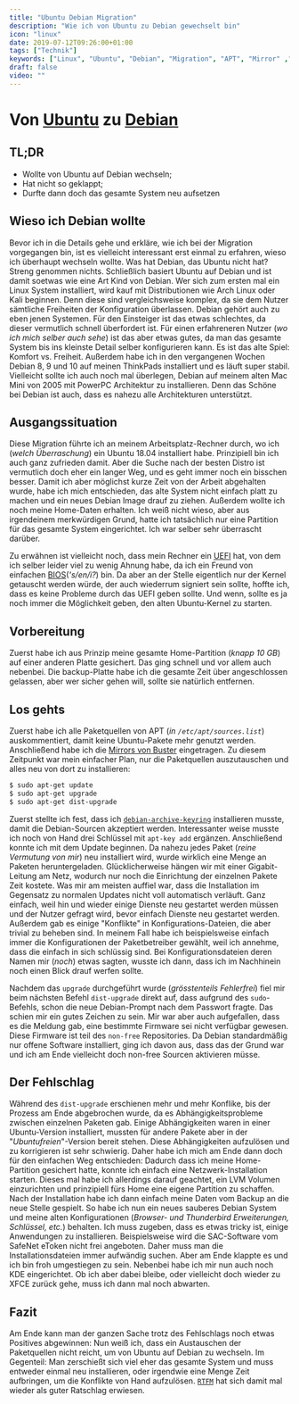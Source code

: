 ```yaml
---
title: "Ubuntu Debian Migration"
description: "Wie ich von Ubuntu zu Debian gewechselt bin"
icon: "linux"
date: 2019-07-12T09:26:00+01:00
tags: ["Technik"]
keywords: ["Linux", "Ubuntu", "Debian", "Migration", "APT", "Mirror" ,"Keys", "GPG", "Komfort", "Freiheit", "ThinkPad", "Mac Mini", "PowerPC", "Netzwerkinstallation", "XFCE", "KDE", "SafeNet", "eToken", "SAC", "Thunderbird"]
draft: false
video: ""
---
```


Von [Ubuntu](https://ubuntu.com/) zu [Debian](https://debian.org/)
====================

TL;DR
-----
 - Wollte von Ubuntu auf Debian wechseln;
 - Hat nicht so geklappt;
 - Durfte dann doch das gesamte System neu aufsetzen


Wieso ich Debian wollte
-----------------------
Bevor ich in die Details gehe und erkläre, wie ich bei der Migration vorgegangen bin, ist es vielleicht interessant erst einmal zu erfahren, wieso ich überhaupt wechseln wollte. Was hat Debian, das Ubuntu nicht hat? Streng genommen nichts. Schließlich basiert Ubuntu auf Debian und ist damit soetwas wie eine Art Kind von Debian. Wer sich zum ersten mal ein Linux System installiert, wird kauf mit Distributionen wie Arch Linux oder Kali beginnen. Denn diese sind vergleichsweise komplex, da sie dem Nutzer sämtliche Freiheiten der Konfiguration überlassen. Debian gehört auch zu eben jenen Systemen. Für den Einsteiger ist das etwas schlechtes, da dieser vermutlich schnell überfordert ist. Für einen erfahreneren Nutzer (_wo ich mich selber auch sehe_) ist das aber etwas gutes, da man das gesamte System bis ins kleinste Detail selber konfigurieren kann. Es ist das alte Spiel: Komfort vs. Freiheit. Außerdem habe ich in den vergangenen Wochen Debian 8, 9 und 10 auf meinen ThinkPads installiert und es läuft super stabil. Vielleicht sollte ich auch noch mal überlegen, Debian auf meinem alten Mac Mini von 2005 mit PowerPC Architektur zu installieren. Denn das Schöne bei Debian ist auch, dass es nahezu alle Architekturen unterstützt.

Ausgangssituation
-----------------
Diese Migration führte ich an meinem Arbeitsplatz-Rechner durch, wo ich (_welch Überraschung_) ein Ubuntu 18.04 installiert habe. Prinzipiell bin ich auch ganz zufrieden damit. Aber die Suche nach der besten Distro ist vermutlich doch eher ein langer Weg, und es geht immer noch ein bisschen besser. Damit ich aber möglichst kurze Zeit von der Arbeit abgehalten wurde, habe ich mich entschieden, das alte System nicht einfach platt zu machen und ein neues Debian Image drauf zu ziehen. Außerdem wollte ich noch meine Home-Daten erhalten. Ich weiß nicht wieso, aber aus irgendeinem merkwürdigen Grund, hatte ich tatsächlich nur eine Partition für das gesamte System eingerichtet. Ich war selber sehr überrascht darüber.

Zu erwähnen ist vielleicht noch, dass mein Rechner ein [UEFI](https://de.wikipedia.org/wiki/Unified_Extensible_Firmware_Interface) hat, von dem ich selber leider viel zu wenig Ahnung habe, da ich ein Freund von einfachen [BIOS](https://de.wikipedia.org/wiki/BIOS)(_'s/en/i?_) bin. Da aber an der Stelle eigentlich nur der Kernel getauscht werden würde, der auch wiederrum signiert sein sollte, hoffte ich, dass es keine Probleme durch das UEFI geben sollte. Und wenn, sollte es ja noch immer die Möglichkeit geben, den alten Ubuntu-Kernel zu starten.

Vorbereitung
------------
Zuerst habe ich aus Prinzip meine gesamte Home-Partition (_knapp 10 GB_) auf einer anderen Platte gesichert. Das ging schnell und vor allem auch nebenbei. Die backup-Platte habe ich die gesamte Zeit über angeschlossen gelassen, aber wer sicher gehen will, sollte sie natürlich entfernen.

Los gehts
---------
Zuerst habe ich alle Paketquellen von APT (_in `/etc/apt/sources.list`_) auskommentiert, damit keine Ubuntu-Pakete mehr genutzt werden. Anschließend habe ich die [Mirrors von Buster](https://linuxconfig.org/debian-apt-get-buster-sources-list#h18-germany-mirror-1) eingetragen. Zu diesem Zeitpunkt war mein einfacher Plan, nur die Paketquellen auszutauschen und alles neu von dort zu installieren:
```bash
$ sudo apt-get update
$ sudo apt-get upgrade
$ sudo apt-get dist-upgrade
```

Zuerst stellte ich fest, dass ich [`debian-archive-keyring`](https://packages.debian.org/buster/debian-archive-keyring) installieren musste, damit die Debian-Sourcen akzeptiert werden. Interessanter weise musste ich noch von Hand drei Schlüssel mit `apt-key add` ergänzen. Anschließend konnte ich mit dem Update beginnen. Da nahezu jedes Paket (_reine Vermutung von mir_) neu installiert wird, wurde wirklich eine Menge an Paketen heruntergeladen. Glücklicherweise hängen wir mit einer Gigabit-Leitung am Netz, wodurch nur noch die Einrichtung der einzelnen Pakete Zeit kostete. Was mir am meisten auffiel war, dass die Installation im Gegensatz zu normalen Updates nicht voll automatisch verläuft. Ganz einfach, weil hin und wieder einige Dienste neu gestartet werden müssen und der Nutzer gefragt wird, bevor einfach Dienste neu gestartet werden. Außerdem gab es einige "Konflikte" in Konfigurations-Dateien, die aber trivial zu beheben sind. In meinem Fall habe ich beispielsweise einfach immer die Konfigurationen der Paketbetreiber gewählt, weil ich annehme, dass die einfach in sich schlüssig sind. Bei Konfigurationsdateien deren Namen mir (_noch_) etwas sagten, wusste ich dann, dass ich im Nachhinein noch einen Blick drauf werfen sollte.

Nachdem das `upgrade` durchgeführt wurde (_grösstenteils Fehlerfrei_) fiel mir beim nächsten Befehl `dist-upgrade` direkt auf, dass aufgrund des `sudo`-Befehls, schon die neue Debian-Prompt nach dem Passwort fragte. Das schien mir ein gutes Zeichen zu sein. Mir war aber auch aufgefallen, dass es die Meldung gab, eine bestimmte Firmware sei nicht verfügbar gewesen. Diese Firmware ist teil des `non-free` Repositories. Da Debian standardmäßig nur offene Software installiert, ging ich davon aus, dass das der Grund war und ich am Ende vielleicht doch non-free Sourcen aktivieren müsse.

Der Fehlschlag
--------------
Während des `dist-upgrade` erschienen mehr und mehr Konflike, bis der Prozess am Ende abgebrochen wurde, da es Abhängigkeitsprobleme zwischen einzelnen Paketen gab. Einige Abhängigkeiten waren in einer Ubuntu-Version installiert, mussten für andere Pakete aber in der "_Ubuntufreien_"-Version bereit stehen. Diese Abhängigkeiten aufzulösen und zu korrigieren ist sehr schwierig. Daher habe ich mich am Ende dann doch für den einfachen Weg entschieden: Dadurch dass ich meine Home-Partition gesichert hatte, konnte ich einfach eine Netzwerk-Installation starten. Dieses mal habe ich allerdings darauf geachtet, ein LVM Volumen einzurichten und prinzipiell fürs Home eine eigene Partition zu schaffen. Nach der Installation habe ich dann einfach meine Daten vom Backup an die neue Stelle gespielt. So habe ich nun ein neues sauberes Debian System und meine alten Konfigurationen (_Browser- und Thunderbird Erweiterungen, Schlüssel, etc._) behalten. Ich muss zugeben, dass es etwas tricky ist, einige Anwendungen zu installieren. Beispielsweise wird die SAC-Software vom SafeNet eToken nicht frei angeboten. Daher muss man die Installationsdateien immer aufwändig suchen. Aber am Ende klappte es und ich bin froh umgestiegen zu sein. Nebenbei habe ich mir nun auch noch KDE eingerichtet. Ob ich aber dabei bleibe, oder vielleicht doch wieder zu XFCE zurück gehe, muss ich dann mal noch abwarten.

Fazit
-----
Am Ende kann man der ganzen Sache trotz des Fehlschlags noch etwas Positives abgewinnen: Nun weiß ich, dass ein Austauschen der Paketquellen nicht reicht, um von Ubuntu auf Debian zu wechseln. Im Gegenteil: Man zerschießt sich viel eher das gesamte System und muss entweder einmal neu installieren, oder irgendwie eine Menge Zeit aufbringen, um die Konflikte von Hand aufzulösen. [`RTFM`](https://en.wikipedia.org/wiki/RTFM) hat sich damit mal wieder als guter Ratschlag erwiesen.
